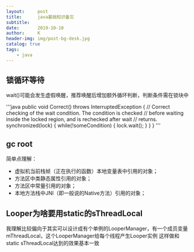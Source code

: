 ```yaml
---
layout:     post
title:      java基础知识备忘
subtitle:   
date:       2019-10-10
author:     K
header-img: img/post-bg-desk.jpg
catalog: true
tags:
    - java
---
```


## 锁循环等待 

wait()可能会发生虚假唤醒，推荐唤醒后增加额外循环判断，判断条件需在锁块中

'''java
public void Correct() throws InterruptedException {
	// Correct checking of the wait condition. The condition is checked
	// before waiting inside the locked region, and is rechecked after wait
	// returns.
	synchronized(lock) {
		while(!someCondition) {
			lock.wait();
		}
	}
}
'''

## gc root
简单点理解：
- 虚拟机当前栈帧（正在执行的函数）本地变量表中引用的对象；
- 方法区中类静态属性引用的对象；
- 方法区中常量引用的对象；
- 本地方法栈中JNI（即一般说的Native方法）引用的对象；

## Looper为啥要用static的sThreadLocal
我理解比较偏向于其实可以设计成有个单例的LooperManager，有一个成员变量mThreadLocal，这个LooperManager给每个线程产生Looper实例
这样做和static sThreadLocal达到的效果基本一致





